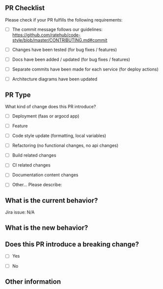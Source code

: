 ## PR Checklist
Please check if your PR fulfills the following requirements:

- [ ] The commit message follows our guidelines: https://github.com/ratehub/code-style/blob/master/CONTRIBUTING.md#commit
- [ ] Changes have been tested (for bug fixes / features)
- [ ] Docs have been added / updated (for bug fixes / features)
- [ ] Separate commits have been made for each service (for deploy actions)
- [ ] Architecture diagrams have been updated


## PR Type
What kind of change does this PR introduce?

<!-- Please check the one that applies to this PR using "x". -->

- [ ] Deployment (faas or argocd app)
- [ ] Feature
- [ ] Code style update (formatting, local variables)
- [ ] Refactoring (no functional changes, no api changes)
- [ ] Build related changes
- [ ] CI related changes
- [ ] Documentation content changes
- [ ] Other... Please describe:


<!-- The following are all optional for deploy PRs -->

## What is the current behavior?
<!-- Please describe the current behavior that you are modifying, or link to a relevant issue. -->

Jira issue: N/A


## What is the new behavior?


## Does this PR introduce a breaking change?

- [ ] Yes
- [ ] No


<!-- If this PR contains a breaking change, please describe the impact and migration path for existing applications below. -->


## Other information
